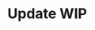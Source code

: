 <!-- <img align="right" src="ubnt.png" width="305" alt="Ubuntu Running On Xiaomi Pad 6s Pro"> -->

# Update WIP
  


